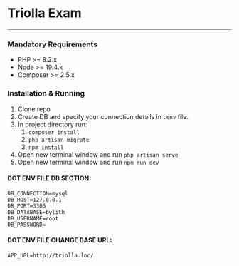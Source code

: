 # Triolla Exam

---

### Mandatory Requirements

- PHP >= 8.2.x
- Node >= 19.4.x
- Composer >= 2.5.x

### Installation & Running

1. Clone repo
2. Create DB and specify your connection details in `.env` file.
3. In project directory run:
    1. `composer install`
    2. `php artisan migrate`
    3. `npm install`
4. Open new terminal window and run `php artisan serve`
5. Open new terminal window and run `npm run dev`

#### DOT ENV FILE DB SECTION:
```dotenv
DB_CONNECTION=mysql
DB_HOST=127.0.0.1
DB_PORT=3306
DB_DATABASE=bylith
DB_USERNAME=root
DB_PASSWORD=
```

#### DOT ENV FILE CHANGE BASE URL:
```dotenv
APP_URL=http://triolla.loc/
```

